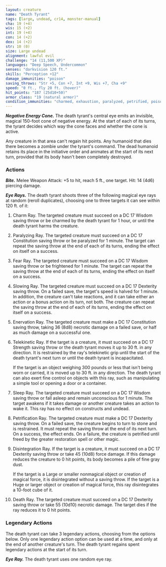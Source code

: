```yaml
---
layout: creature
name: "Death Tyrant"
tags: [large, undead, cr14, monster-manual]
cha: 19 (+4)
wis: 15 (+2)
int: 19 (+4)
con: 14 (+2)
dex: 14 (+2)
str: 10 (0)
size: Large undead
alignment: lawful evil
challenge: "14 (11,500 XP)"
languages: "Deep Speech, Undercommon"
senses: "darkvision 120 ft."
skills: "Perception +12"
damage_immunities: "poison"
saving_throws: "Str +5, Con +7, Int +9, Wis +7, Cha +9"
speed: "0 ft., fly 20 ft. (hover)"
hit_points: "187 (25d10+50)"
armor_class: "19 (natural armor)"
condition_immunities: "charmed, exhaustion, paralyzed, petrified, poisoned, prone"
---
```


***Negative Energy Cone.*** The death tyrant's central eye emits an invisible, magical 150-foot cone of negative energy. At the start of each of its turns, the tyrant decides which way the cone faces and whether the cone is active.

Any creature in that area can't regain hit points. Any humanoid that dies there becomes a zombie under the tyrant's command. The dead humanoid retains its place in the initiative order and animates at the start of its next turn, provided that its body hasn't been completely destroyed.

### Actions

***Bite.*** Melee Weapon Attack: +5 to hit, reach 5 ft., one target. Hit: 14 (4d6) piercing damage.

***Eye Rays.*** The death tyrant shoots three of the following magical eye rays at random (reroll duplicates), choosing one to three targets it can see within 120 ft. of it:

1. Charm Ray. The targeted creature must succeed on a DC 17 Wisdom saving throw or be charmed by the death tyrant for 1 hour, or until the death tyrant harms the creature.

2. Paralyzing Ray. The targeted creature must succeed on a DC 17 Constitution saving throw or be paralyzed for 1 minute. The target can repeat the saving throw at the end of each of its turns, ending the effect on itself on a success.

3. Fear Ray. The targeted creature must succeed on a DC 17 Wisdom saving throw or be frightened for 1 minute. The target can repeat the saving throw at the end of each of its turns, ending the effect on itself on a success.

4. Slowing Ray. The targeted creature must succeed on a DC 17 Dexterity saving throw. On a failed save, the target's speed is halved for 1 minute. In addition, the creature can't take reactions, and it can take either an action or a bonus action on its turn, not both. The creature can repeat the saving throw at the end of each of its turns, ending the effect on itself on a success.

5. Enervation Ray. The targeted creature must make a DC 17 Constitution saving throw, taking 36 (8d8) necrotic damage on a failed save, or half as much damage on a successful one.

6. Telekinetic Ray. If the target is a creature, it must succeed on a DC 17 Strength saving throw or the death tyrant moves it up to 30 ft. in any direction. It is restrained by the ray's telekinetic grip until the start of the death tyrant's next turn or until the death tyrant is incapacitated.

   If the target is an object weighing 300 pounds or less that isn't being worn or carried, it is moved up to 30 ft. in any direction. The death tyrant can also exert fine control on objects with this ray, such as manipulating a simple tool or opening a door or a container.

7. Sleep Ray. The targeted creature must succeed on a DC 17 Wisdom saving throw or fall asleep and remain unconscious for 1 minute. The target awakens if it takes damage or another creature takes an action to wake it. This ray has no effect on constructs and undead.

8. Petrification Ray. The targeted creature must make a DC 17 Dexterity saving throw. On a failed save, the creature begins to turn to stone and is restrained. It must repeat the saving throw at the end of its next turn. On a success, the effect ends. On a failure, the creature is petrified until freed by the greater restoration spell or other magic.

9. Disintegration Ray. If the target is a creature, it must succeed on a DC 17 Dexterity saving throw or take 45 (10d8) force damage. If this damage reduces the creature to 0 hit points, its body becomes a pile of fine gray dust.

   If the target is a Large or smaller nonmagical object or creation of magical force, it is disintegrated without a saving throw. If the target is a Huge or larger object or creation of magical force, this ray disintegrates a 10-foot cube of it.

10. Death Ray. The targeted creature must succeed on a DC 17 Dexterity saving throw or take 55 (10d10) necrotic damage. The target dies if the ray reduces it to 0 hit points.

### Legendary Actions

The death tyrant can take 3 legendary actions, choosing from the options below. Only one legendary action option can be used at a time, and only at the end of another creature's turn. The death tyrant regains spent legendary actions at the start of its turn.

***Eye Ray.*** The death tyrant uses one random eye ray.